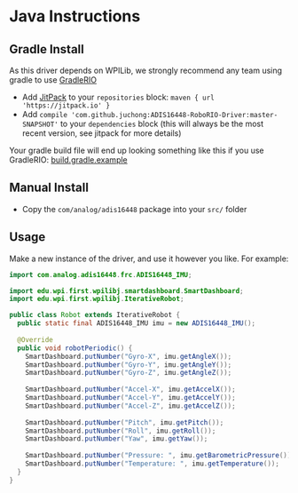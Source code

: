 # Java Instructions

## Gradle Install
As this driver depends on WPILib, we strongly recommend any team using gradle to use [GradleRIO](https://github.com/Open-RIO/GradleRIO)
* Add [JitPack](https://jitpack.io/#juchong/ADIS16448-RoboRIO-Driver) to your `repositories` block: ``maven { url 'https://jitpack.io' }``
* Add ``compile 'com.github.juchong:ADIS16448-RoboRIO-Driver:master-SNAPSHOT'`` to your `dependencies` block (this will always be the most recent version, see jitpack for more details)

Your gradle build file will end up looking something like this if you use GradleRIO: [build.gradle.example](build.gradle.example)

## Manual Install
* Copy the `com/analog/adis16448` package into your `src/` folder

## Usage
Make a new instance of the driver, and use it however you like. For example:
```java
import com.analog.adis16448.frc.ADIS16448_IMU;

import edu.wpi.first.wpilibj.smartdashboard.SmartDashboard;
import edu.wpi.first.wpilibj.IterativeRobot;

public class Robot extends IterativeRobot {
  public static final ADIS16448_IMU imu = new ADIS16448_IMU();
  
  @Override
  public void robotPeriodic() { 
    SmartDashboard.putNumber("Gyro-X", imu.getAngleX());
    SmartDashboard.putNumber("Gyro-Y", imu.getAngleY());
    SmartDashboard.putNumber("Gyro-Z", imu.getAngleZ());
    
    SmartDashboard.putNumber("Accel-X", imu.getAccelX());
    SmartDashboard.putNumber("Accel-Y", imu.getAccelY());
    SmartDashboard.putNumber("Accel-Z", imu.getAccelZ());
    
    SmartDashboard.putNumber("Pitch", imu.getPitch());
    SmartDashboard.putNumber("Roll", imu.getRoll());
    SmartDashboard.putNumber("Yaw", imu.getYaw());
    
    SmartDashboard.putNumber("Pressure: ", imu.getBarometricPressure());
    SmartDashboard.putNumber("Temperature: ", imu.getTemperature()); 
  }
}
```
